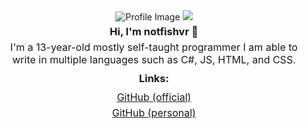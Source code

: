 <div style="text-align: center;">
    <img src="https://discordsvgcreator.pythonanywhere.com/getUserProfile/1171329905137557524?showID=false" alt="Profile Image">
    <img src="https://discordsvgcreator.pythonanywhere.com/getUserProfile/1171329905137557524?showID=false" /><br>
    <h3 style="margin: 5px 0;">Hi, I'm notfishvr 👋</h3>
    <p style="margin: 5px 0; font-size: 16px;">I'm a 13-year-old mostly self-taught programmer I am able to <br>write in multiple languages such as C#, JS, HTML, and CSS.</p>
    <h3 style="margin: 10px 0;">Links:</h3>
    <p style="margin: 5px 0; font-size: 16px;"><a href="https://github.com/official-notfishvr" target="_blank">GitHub (official)</a></p>
    <p style="margin: 5px 0; font-size: 16px;"><a href="https://github.com/notfishvr69" target="_blank">GitHub (personal)</a></p>
</div>
